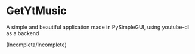 # GetYtMusic
A simple and beautiful application made in PySimpleGUI, using youtube-dl as a backend

(Incompleta/Incomplete)
